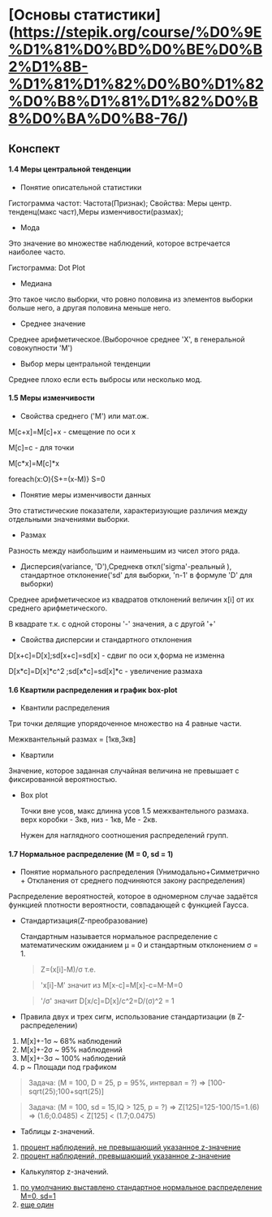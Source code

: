 # [Основы статистики] (https://stepik.org/course/%D0%9E%D1%81%D0%BD%D0%BE%D0%B2%D1%8B-%D1%81%D1%82%D0%B0%D1%82%D0%B8%D1%81%D1%82%D0%B8%D0%BA%D0%B8-76/)

## Конспект

#### 1.4 Меры центральной тенденции

- Понятие описательной статистики

 Гистограмма частот: Частота(Признак); Свойства: Меры центр. тенденц(макс част),Меры изменчивости(размах);

- Мода

 Это значение во множестве наблюдений, которое встречается наиболее часто.
 
 Гистограмма: Dot Plot

- Медиана

 Это такое число выборки, что ровно половина из элементов выборки больше него, а другая половина меньше него.

- Среднее значение

 Среднее арифметическое.(Выборочное среднее 'X', в генеральной совокупности 'M')

- Выбор меры центральной тенденции

 Среднее плохо если есть выбросы или несколько мод.

#### 1.5 Меры изменчивости

- Свойства среднего ('M') или мат.ож.

 M[c+x]=M[c]+x - смещение по оси x 
 
 M[c]=с - для точки
 
 M[c\*x]=M[c]\*x 

 foreach(x:O){S+=(x-M)} S=0 

- Понятие меры изменчивости данных

 Это статистические показатели, характеризующие различия между отдельными значениями выборки.

- Размах

 Разность между наибольшим и наименьшим из чисел этого ряда.

- Дисперсия(variance, 'D'),Среднекв откл('sigma'-реальный ), стандартное отклонение('sd' для выборки, 'n-1' в формуле 'D' для выборки)
 
 Среднее арифметическое из квадратов отклонений величин x[i] от их среднего арифметического.
 
 В квадрате т.к. с одной стороны '-' значения, а с другой '+'

- Свойства дисперсии и стандартного отклонения

 D[x+c]=D[x];sd[x+c]=sd[x] - сдвиг по оси x,форма не изменна
 
 D[x\*c]=D[x]\*c^2 ;sd[x\*c]=sd[x]\*c - увеличение размаха
 
#### 1.6 Квартили распределения и график box-plot

- Квантили распределения

 Три точки делящие упорядоченное множество на 4 равные части.
 
 Межквантельный размах = [1кв,3кв]

- Квартили

 Значение, которое заданная случайная величина не превышает с фиксированной вероятностью.

- Box plot
 
  Точки вне усов, макс длинна усов 1.5 межквантельного размаха. верх коробки - 3кв, низ - 1кв, Ме - 2кв.
  
  Нужен для наглядного соотношения распределений групп.

#### 1.7 Нормальное распределение (M = 0, sd = 1)

- Понятие нормального распределения (Унимодально+Симметрично + Откланения от среднего подчиняются закону распределения)

 Распределение вероятностей, которое в одномерном случае задаётся функцией плотности вероятности, совпадающей с функцией Гаусса.

- Стандартизация(Z-преобразование)

  Стандартным называется нормальное распределение с математическим ожиданием μ = 0 и стандартным отклонением σ = 1.
  
  > Z=(x[i]-M)/σ т.е. 
  
  > 'x[i]-M' значит из M[x-c]=M[x]-c=M-M=0
  
  > '/σ' значит D[x/c]=D[x]/c^2=D/(σ)^2 = 1

- Правила двух и трех сигм, использование стандартизации (в Z-распределении)

 1. M[x]+-1σ ~ 68% наблюдений
 2. M[x]+-2σ ~ 95% наблюдений
 3. M[x]+-3σ ~ 100% наблюдений
 4. p ~ Площади под графиком
 
 >Задача: (M = 100, D = 25, p = 95%, интервал = ?) => [100-sqrt(25);100+sqrt(25)]
 
 >Задача: (M = 100, sd = 15,IQ > 125, p = ?) => Z[125]=125-100/15=1.(6) => (1.6;0.0485) < Z[125] < (1.7;0.0475)
 
- Таблицы z-значений.
 1. [процент наблюдений, не превышающий указанное z-значение](http://www.stat.ufl.edu/~athienit/Tables/Ztable.pdf)
 2. [процент наблюдений, превышающий указанное z-значение](http://www.normaltable.com/ztable-righttailed.html) 
- Калькулятор z-значений.
 1. [по умолчанию выставлено стандартное нормальное распределение  M=0, sd=1](https://gallery.shinyapps.io/dist_calc/)
 2. [еще один](http://davidmlane.com/hyperstat/z_table.html)
